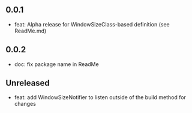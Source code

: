 ## 0.0.1

* feat: Alpha release for WindowSizeClass-based definition (see ReadMe.md)

## 0.0.2

* doc: fix package name in ReadMe 

## Unreleased

* feat: add WindowSizeNotifier to listen outside of the build method for changes